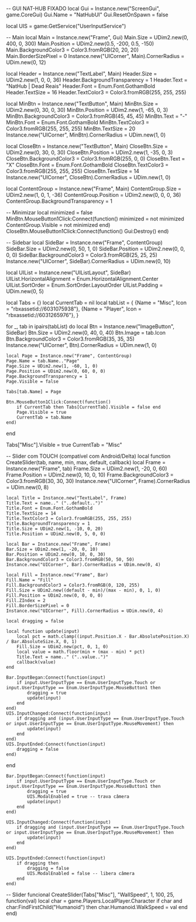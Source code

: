 -- GUI NAT-HUB FIXADO
local Gui = Instance.new("ScreenGui", game.CoreGui)
Gui.Name = "NatHubUI"
Gui.ResetOnSpawn = false

local UIS = game:GetService("UserInputService")

-- Main
local Main = Instance.new("Frame", Gui)
Main.Size = UDim2.new(0, 400, 0, 300)
Main.Position = UDim2.new(0.5, -200, 0.5, -150)
Main.BackgroundColor3 = Color3.fromRGB(20, 20, 20)
Main.BorderSizePixel = 0
Instance.new("UICorner", Main).CornerRadius = UDim.new(0, 12)

local Header = Instance.new("TextLabel", Main)
Header.Size = UDim2.new(1, 0, 0, 36)
Header.BackgroundTransparency = 1
Header.Text = "NatHub | Dead Reais"
Header.Font = Enum.Font.GothamBold
Header.TextSize = 16
Header.TextColor3 = Color3.fromRGB(255, 255, 255)

local MinBtn = Instance.new("TextButton", Main)
MinBtn.Size = UDim2.new(0, 30, 0, 30)
MinBtn.Position = UDim2.new(1, -65, 0, 3)
MinBtn.BackgroundColor3 = Color3.fromRGB(45, 45, 45)
MinBtn.Text = "-"
MinBtn.Font = Enum.Font.GothamBold
MinBtn.TextColor3 = Color3.fromRGB(255, 255, 255)
MinBtn.TextSize = 20
Instance.new("UICorner", MinBtn).CornerRadius = UDim.new(1, 0)

local CloseBtn = Instance.new("TextButton", Main)
CloseBtn.Size = UDim2.new(0, 30, 0, 30)
CloseBtn.Position = UDim2.new(1, -35, 0, 3)
CloseBtn.BackgroundColor3 = Color3.fromRGB(255, 0, 0)
CloseBtn.Text = "X"
CloseBtn.Font = Enum.Font.GothamBold
CloseBtn.TextColor3 = Color3.fromRGB(255, 255, 255)
CloseBtn.TextSize = 14
Instance.new("UICorner", CloseBtn).CornerRadius = UDim.new(1, 0)

local ContentGroup = Instance.new("Frame", Main)
ContentGroup.Size = UDim2.new(1, 0, 1, -36)
ContentGroup.Position = UDim2.new(0, 0, 0, 36)
ContentGroup.BackgroundTransparency = 1

-- Minimizar
local minimized = false
MinBtn.MouseButton1Click:Connect(function()
    minimized = not minimized
    ContentGroup.Visible = not minimized
end)
CloseBtn.MouseButton1Click:Connect(function()
    Gui:Destroy()
end)

-- Sidebar
local SideBar = Instance.new("Frame", ContentGroup)
SideBar.Size = UDim2.new(0, 50, 1, 0)
SideBar.Position = UDim2.new(0, 0, 0, 0)
SideBar.BackgroundColor3 = Color3.fromRGB(25, 25, 25)
Instance.new("UICorner", SideBar).CornerRadius = UDim.new(0, 10)

local UIList = Instance.new("UIListLayout", SideBar)
UIList.HorizontalAlignment = Enum.HorizontalAlignment.Center
UIList.SortOrder = Enum.SortOrder.LayoutOrder
UIList.Padding = UDim.new(0, 5)

local Tabs = {}
local CurrentTab = nil
local tabList = {
    {Name = "Misc", Icon = "rbxassetid://6031075938"},
    {Name = "Player", Icon = "rbxassetid://6031265976"},
}

for _, tab in ipairs(tabList) do
    local Btn = Instance.new("ImageButton", SideBar)
    Btn.Size = UDim2.new(0, 40, 0, 40)
    Btn.Image = tab.Icon
    Btn.BackgroundColor3 = Color3.fromRGB(35, 35, 35)
    Instance.new("UICorner", Btn).CornerRadius = UDim.new(1, 0)

    local Page = Instance.new("Frame", ContentGroup)
    Page.Name = tab.Name.."Page"
    Page.Size = UDim2.new(1, -60, 1, 0)
    Page.Position = UDim2.new(0, 60, 0, 0)
    Page.BackgroundTransparency = 1
    Page.Visible = false

    Tabs[tab.Name] = Page

    Btn.MouseButton1Click:Connect(function()
        if CurrentTab then Tabs[CurrentTab].Visible = false end
        Page.Visible = true
        CurrentTab = tab.Name
    end)
end

Tabs["Misc"].Visible = true
CurrentTab = "Misc"

-- Slider com TOUCH (compatível com Android/Delta)
local function CreateSlider(tab, name, min, max, default, callback)
    local Frame = Instance.new("Frame", tab)
    Frame.Size = UDim2.new(1, -20, 0, 60)
    Frame.Position = UDim2.new(0, 10, 0, 10)
    Frame.BackgroundColor3 = Color3.fromRGB(30, 30, 30)
    Instance.new("UICorner", Frame).CornerRadius = UDim.new(0, 8)

    local Title = Instance.new("TextLabel", Frame)
    Title.Text = name.." ("..default..")"
    Title.Font = Enum.Font.GothamBold
    Title.TextSize = 14
    Title.TextColor3 = Color3.fromRGB(255, 255, 255)
    Title.BackgroundTransparency = 1
    Title.Size = UDim2.new(1, -10, 0, 20)
    Title.Position = UDim2.new(0, 5, 0, 0)

    local Bar = Instance.new("Frame", Frame)
    Bar.Size = UDim2.new(1, -20, 0, 10)
    Bar.Position = UDim2.new(0, 10, 0, 30)
    Bar.BackgroundColor3 = Color3.fromRGB(50, 50, 50)
    Instance.new("UICorner", Bar).CornerRadius = UDim.new(0, 4)

    local Fill = Instance.new("Frame", Bar)
    Fill.Name = "Fill"
    Fill.BackgroundColor3 = Color3.fromRGB(0, 120, 255)
    Fill.Size = UDim2.new((default - min)/(max - min), 0, 1, 0)
    Fill.Position = UDim2.new(0, 0, 0, 0)
    Fill.ZIndex = 2
    Fill.BorderSizePixel = 0
    Instance.new("UICorner", Fill).CornerRadius = UDim.new(0, 4)

    local dragging = false

    local function update(input)
        local pct = math.clamp((input.Position.X - Bar.AbsolutePosition.X) / Bar.AbsoluteSize.X, 0, 1)
        Fill.Size = UDim2.new(pct, 0, 1, 0)
        local value = math.floor(min + (max - min) * pct)
        Title.Text = name.." ("..value..")"
        callback(value)
    end

    Bar.InputBegan:Connect(function(input)
        if input.UserInputType == Enum.UserInputType.Touch or input.UserInputType == Enum.UserInputType.MouseButton1 then
            dragging = true
            update(input)
        end
    end)
    UIS.InputChanged:Connect(function(input)
        if dragging and (input.UserInputType == Enum.UserInputType.Touch or input.UserInputType == Enum.UserInputType.MouseMovement) then
            update(input)
        end
    end)
    UIS.InputEnded:Connect(function(input)
        dragging = false
    end)
end

    Bar.InputBegan:Connect(function(input)
        if input.UserInputType == Enum.UserInputType.Touch or input.UserInputType == Enum.UserInputType.MouseButton1 then
            dragging = true
            UIS.ModalEnabled = true -- trava câmera
            update(input)
        end
    end)

    UIS.InputChanged:Connect(function(input)
        if dragging and (input.UserInputType == Enum.UserInputType.Touch or input.UserInputType == Enum.UserInputType.MouseMovement) then
            update(input)
        end
    end)

    UIS.InputEnded:Connect(function(input)
        if dragging then
            dragging = false
            UIS.ModalEnabled = false -- libera câmera
        end
    end)

-- Slider funcional
CreateSlider(Tabs["Misc"], "WallSpeed", 1, 100, 25, function(val)
    local char = game.Players.LocalPlayer.Character
    if char and char:FindFirstChild("Humanoid") then
        char.Humanoid.WalkSpeed = val
    end
end)
